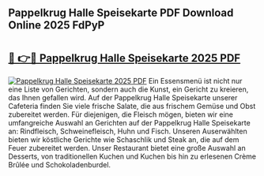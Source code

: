 ## Pappelkrug Halle Speisekarte PDF Download Online 2025 FdPyP

# <h2><a href="http://gcbmas.nevu.top/?p=Pappelkrug+Halle+Speisekarte">🔗 👉🔴 Pappelkrug Halle Speisekarte 2025 PDF</a></h2>

[![Pappelkrug Halle Speisekarte 2025 PDF](https://i.imgur.com/dBaPXMq.png)](http://gcbmas.nevu.top/?p=Pappelkrug+Halle+Speisekarte)
Ein Essensmenü ist nicht nur eine Liste von Gerichten, sondern auch die Kunst, ein Gericht zu kreieren, das Ihnen gefallen wird. Auf der Pappelkrug Halle Speisekarte unserer Cafeteria finden Sie viele frische Salate, die aus frischem Gemüse und Obst zubereitet werden. Für diejenigen, die Fleisch mögen, bieten wir eine umfangreiche Auswahl an Gerichten auf der Pappelkrug Halle Speisekarte an: Rindfleisch, Schweinefleisch, Huhn und Fisch. Unseren Auserwählten bieten wir köstliche Gerichte wie Schaschlik und Steak an, die auf dem Feuer zubereitet werden. Unser Restaurant bietet eine große Auswahl an Desserts, von traditionellen Kuchen und Kuchen bis hin zu erlesenen Crème Brûlée und Schokoladenburdel.
